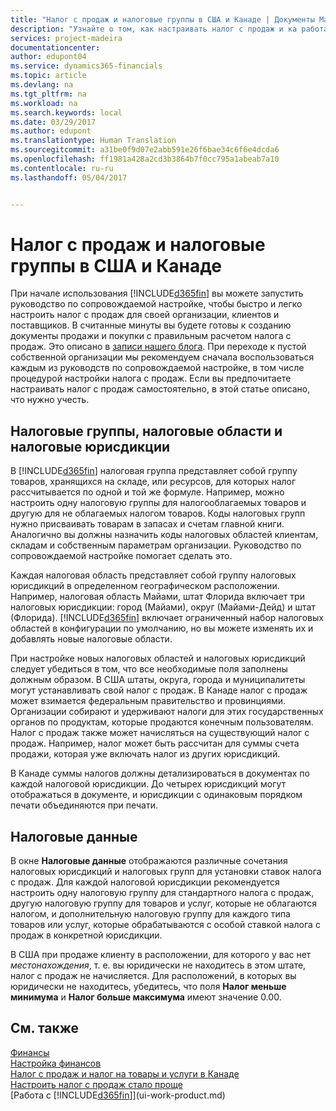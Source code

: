 ```yaml
---
title: "Налог с продаж и налоговые группы в США и Канаде | Документы Майкрософт"
description: "Узнайте о том, как настраивать налог с продаж и ка работают налоговые группы, налоговые области, налоговые юрисдикции и данные о налоге."
services: project-madeira
documentationcenter: 
author: edupont04
ms.service: dynamics365-financials
ms.topic: article
ms.devlang: na
ms.tgt_pltfrm: na
ms.workload: na
ms.search.keywords: local
ms.date: 03/29/2017
ms.author: edupont
ms.translationtype: Human Translation
ms.sourcegitcommit: a31be0f9d07e2abb591e26f6bae34c6f6e4dcda6
ms.openlocfilehash: ff1981a428a2cd3b3864b7f0cc795a1abeab7a10
ms.contentlocale: ru-ru
ms.lasthandoff: 05/04/2017


---
```

# <a name="sales-tax-and-tax-groups-in-the-us-and-canada"></a>Налог с продаж и налоговые группы в США и Канаде
При начале использования [!INCLUDE[d365fin](includes/d365fin_md.md)] вы можете запустить руководство по сопровождаемой настройке, чтобы быстро и легко настроить налог с продаж для своей организации, клиентов и поставщиков. В считанные минуты вы будете готовы к созданию документы продажи и покупки с правильным расчетом налога с продаж. Это описано в [записи нашего блога](https://madeira.microsoft.com/blog/sales-tax-setup-made-easy).
При переходе к пустой собственной организации мы рекомендуем сначала воспользоваться каждым из руководств по сопровождаемой настройке, в том числе процедурой настройки налога с продаж. Если вы предпочитаете настраивать налог с продаж самостоятельно, в этой статье описано, что нужно учесть.  

## <a name="tax-groups-tax-areas-and-tax-jurisdictions"></a>Налоговые группы, налоговые области и налоговые юрисдикции
В [!INCLUDE[d365fin](includes/d365fin_md.md)] налоговая группа представляет собой группу товаров, хранящихся на складе, или ресурсов, для которых налог рассчитывается по одной и той же формуле. Например, можно настроить одну налоговую группы для налогооблагаемых товаров и другую для не облагаемых налогом товаров. Коды налоговых групп нужно присваивать товарам в запасах и счетам главной книги. Аналогично вы должны назначить коды налоговых областей клиентам, складам и собственным параметрам организации. Руководство по сопровождаемой настройке помогает сделать это.  

Каждая налоговая область представляет собой группу налоговых юрисдикций в определенном географическом расположении. Например, налоговая область Майами, штат Флорида включает три налоговых юрисдикции: город (Майами), округ (Майами-Дейд) и штат (Флорида). [!INCLUDE[d365fin](includes/d365fin_md.md)] включает ограниченный набор налоговых областей в конфигурации по умолчанию, но вы можете изменять их и добавлять новые налоговые области.  

При настройке новых налоговых областей и налоговых юрисдикций следует убедиться в том, что все необходимые поля заполнены должным образом. В США штаты, округа, города и муниципалитеты могут устанавливать свой налог с продаж. В Канаде налог с продаж может взимается федеральным правительство и провинциями. Организации собирают и удерживают налоги для этих государственных органов по продуктам, которые продаются конечным пользователям. Налог с продаж также может начисляться на существующий налог с продаж. Например, налог может быть рассчитан для суммы счета продажи, которая уже включать налог из других юрисдикций.  

В Канаде суммы налогов должны детализироваться в документах по каждой налоговой юрисдикции. До четырех юрисдикций могут отображаться в документе, и юрисдикции с одинаковым порядком печати объединяются при печати.  

## <a name="tax-details"></a>Налоговые данные
В окне **Налоговые данные** отображаются различные сочетания налоговых юрисдикций и налоговых групп для установки ставок налога с продаж. Для каждой налоговой юрисдикции рекомендуется настроить одну налоговую группу для стандартного налога с продаж, другую налоговую группу для товаров и услуг, которые не облагаются налогом, и дополнительную налоговую группу для каждого типа товаров или услуг, которые обрабатываются с особой ставкой налога с продаж в конкретной юрисдикции.  

В США при продаже клиенту в расположении, для которого у вас нет *местонахождения*, т. е. вы юридически не находитесь в этом штате, налог с продаж не начисляется. Для расположений, в которых вы юридически не находитесь, убедитесь, что поля **Налог меньше минимума** и **Налог больше максимума** имеют значение 0.00.  

## <a name="see-also"></a>См. также
[Финансы](finance.md)  
[Настройка финансов](finance-setup-finance.md)  
[Налог с продаж и налог на товары и услуги в Канаде](ca-finance-tax.md)  
[Настроить налог с продаж стало проще](https://madeira.microsoft.com/blog/sales-tax-setup-made-easy)  
[Работа с [!INCLUDE[d365fin](includes/d365fin_md.md)]](ui-work-product.md)  

